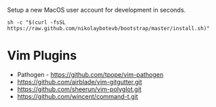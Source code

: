 Setup a new MacOS user account for development in seconds.

```
sh -c "$(curl -fsSL https://raw.github.com/nikolaybotevb/bootstrap/master/install.sh)"
```

# Vim Plugins

* Pathogen - https://github.com/tpope/vim-pathogen
* https://github.com/airblade/vim-gitgutter.git
* https://github.com/sheerun/vim-polyglot.git
* https://github.com/wincent/command-t.git
